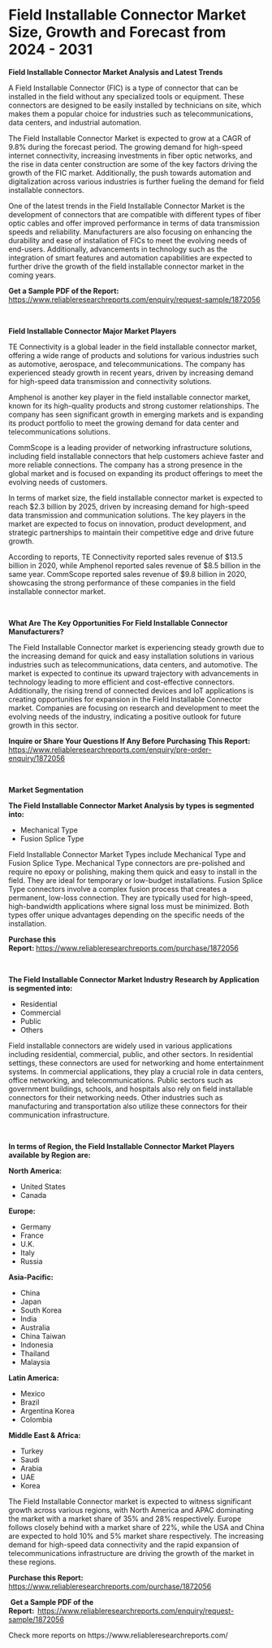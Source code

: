 <p><h1>Field Installable Connector Market Size, Growth and Forecast from 2024 - 2031</h1></p><p><strong>Field Installable Connector Market Analysis and Latest Trends</strong></p>
<p><p>A Field Installable Connector (FIC) is a type of connector that can be installed in the field without any specialized tools or equipment. These connectors are designed to be easily installed by technicians on site, which makes them a popular choice for industries such as telecommunications, data centers, and industrial automation.</p><p>The Field Installable Connector Market is expected to grow at a CAGR of 9.8% during the forecast period. The growing demand for high-speed internet connectivity, increasing investments in fiber optic networks, and the rise in data center construction are some of the key factors driving the growth of the FIC market. Additionally, the push towards automation and digitalization across various industries is further fueling the demand for field installable connectors.</p><p>One of the latest trends in the Field Installable Connector Market is the development of connectors that are compatible with different types of fiber optic cables and offer improved performance in terms of data transmission speeds and reliability. Manufacturers are also focusing on enhancing the durability and ease of installation of FICs to meet the evolving needs of end-users. Additionally, advancements in technology such as the integration of smart features and automation capabilities are expected to further drive the growth of the field installable connector market in the coming years.</p></p>
<p><strong>Get a Sample PDF of the Report:&nbsp;</strong> <a href="https://www.reliableresearchreports.com/enquiry/request-sample/1872056">https://www.reliableresearchreports.com/enquiry/request-sample/1872056</a></p>
<p>&nbsp;</p>
<p><strong>Field Installable Connector Major Market Players</strong></p>
<p><p>TE Connectivity is a global leader in the field installable connector market, offering a wide range of products and solutions for various industries such as automotive, aerospace, and telecommunications. The company has experienced steady growth in recent years, driven by increasing demand for high-speed data transmission and connectivity solutions.</p><p>Amphenol is another key player in the field installable connector market, known for its high-quality products and strong customer relationships. The company has seen significant growth in emerging markets and is expanding its product portfolio to meet the growing demand for data center and telecommunications solutions.</p><p>CommScope is a leading provider of networking infrastructure solutions, including field installable connectors that help customers achieve faster and more reliable connections. The company has a strong presence in the global market and is focused on expanding its product offerings to meet the evolving needs of customers.</p><p>In terms of market size, the field installable connector market is expected to reach $2.3 billion by 2025, driven by increasing demand for high-speed data transmission and communication solutions. The key players in the market are expected to focus on innovation, product development, and strategic partnerships to maintain their competitive edge and drive future growth.</p><p>According to reports, TE Connectivity reported sales revenue of $13.5 billion in 2020, while Amphenol reported sales revenue of $8.5 billion in the same year. CommScope reported sales revenue of $9.8 billion in 2020, showcasing the strong performance of these companies in the field installable connector market.</p></p>
<p>&nbsp;</p>
<p><strong>What Are The Key Opportunities For Field Installable Connector Manufacturers?</strong></p>
<p><p>The Field Installable Connector market is experiencing steady growth due to the increasing demand for quick and easy installation solutions in various industries such as telecommunications, data centers, and automotive. The market is expected to continue its upward trajectory with advancements in technology leading to more efficient and cost-effective connectors. Additionally, the rising trend of connected devices and IoT applications is creating opportunities for expansion in the Field Installable Connector market. Companies are focusing on research and development to meet the evolving needs of the industry, indicating a positive outlook for future growth in this sector.</p></p>
<p><strong>Inquire or Share Your Questions If Any Before Purchasing This Report:</strong> <a href="https://www.reliableresearchreports.com/enquiry/pre-order-enquiry/1872056">https://www.reliableresearchreports.com/enquiry/pre-order-enquiry/1872056</a></p>
<p>&nbsp;</p>
<p><strong>Market Segmentation</strong></p>
<p><strong>The Field Installable Connector Market Analysis by types is segmented into:</strong></p>
<p><ul><li>Mechanical Type</li><li>Fusion Splice Type</li></ul></p>
<p><p>Field Installable Connector Market Types include Mechanical Type and Fusion Splice Type. Mechanical Type connectors are pre-polished and require no epoxy or polishing, making them quick and easy to install in the field. They are ideal for temporary or low-budget installations. Fusion Splice Type connectors involve a complex fusion process that creates a permanent, low-loss connection. They are typically used for high-speed, high-bandwidth applications where signal loss must be minimized. Both types offer unique advantages depending on the specific needs of the installation.</p></p>
<p><strong>Purchase this Report:&nbsp;</strong><a href="https://www.reliableresearchreports.com/purchase/1872056">https://www.reliableresearchreports.com/purchase/1872056</a></p>
<p>&nbsp;</p>
<p><strong>The Field Installable Connector Market Industry Research by Application is segmented into:</strong></p>
<p><ul><li>Residential</li><li>Commercial</li><li>Public</li><li>Others</li></ul></p>
<p><p>Field installable connectors are widely used in various applications including residential, commercial, public, and other sectors. In residential settings, these connectors are used for networking and home entertainment systems. In commercial applications, they play a crucial role in data centers, office networking, and telecommunications. Public sectors such as government buildings, schools, and hospitals also rely on field installable connectors for their networking needs. Other industries such as manufacturing and transportation also utilize these connectors for their communication infrastructure.</p></p>
<p>&nbsp;</p>
<p><strong>In terms of Region, the Field Installable Connector Market Players available by Region are:</strong></p>
<p>
    <p> <strong> North America: </strong>
        <ul>
            <li>United States</li>
            <li>Canada</li>
        </ul>
        </p> 
    <p> <strong> Europe: </strong>
        <ul>
            <li>Germany</li>
            <li>France</li>
            <li>U.K.</li>
            <li>Italy</li>
            <li>Russia</li>
        </ul>
        </p> 
    <p> <strong> Asia-Pacific: </strong>
        <ul>
            <li>China</li>
            <li>Japan</li>
            <li>South Korea</li>
            <li>India</li>
            <li>Australia</li>
            <li>China Taiwan</li>
            <li>Indonesia</li>
            <li>Thailand</li>
            <li>Malaysia</li>
        </ul>
        </p> 
    <p> <strong> Latin America: </strong>
        <ul>
            <li>Mexico</li>
            <li>Brazil</li>
            <li>Argentina Korea</li>
            <li>Colombia</li>
        </ul>
        </p> 
    <p> <strong> Middle East & Africa: </strong>
        <ul>
            <li>Turkey</li>
            <li>Saudi</li>
            <li>Arabia</li>
            <li>UAE</li>
            <li>Korea</li>
        </ul>
    </p>
    </p>
<p><p>The Field Installable Connector market is expected to witness significant growth across various regions, with North America and APAC dominating the market with a market share of 35% and 28% respectively. Europe follows closely behind with a market share of 22%, while the USA and China are expected to hold 10% and 5% market share respectively. The increasing demand for high-speed data connectivity and the rapid expansion of telecommunications infrastructure are driving the growth of the market in these regions.</p></p>
<p><strong>Purchase this Report: </strong><a href="https://www.reliableresearchreports.com/purchase/1872056">https://www.reliableresearchreports.com/purchase/1872056</a></p>
<p>&nbsp;<strong>Get a Sample PDF of the Report:&nbsp;&nbsp;</strong><a href="https://www.reliableresearchreports.com/enquiry/request-sample/1872056">https://www.reliableresearchreports.com/enquiry/request-sample/1872056</a></p>
<p><strong></strong></p>
<p>Check more reports on https://www.reliableresearchreports.com/</p>